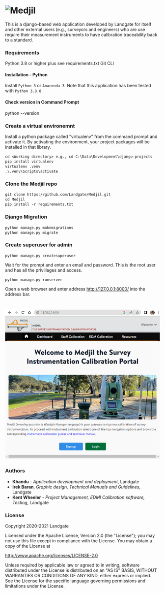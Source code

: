# ![Medjil](https://github.com/Landgate/Medjil/blob/main/assets/logo.png)

This is a django-based web application developed by Landgate for itself and other external users (e.g., surveyors and engineers) who are use require their measurement instruments to have calibration traceability back to a standard.

### Requirements
Python 3.8 or higher plus see requirements.txt
Git CLI
#### Installation - Python
Install ```Python 3``` or ```Anaconda 3```. Note that this application has been tested with ```Python 3.8.8```
#### Check version in Command Prompt
python --version  

### Create a virtual environemnt
Install a python package called "virtualenv" from the command prompt and activate it. 
By activating the environment, your project packages will be installed in that library. 

```
cd <Working directory> e.g., cd C:\Data\Development\django-projects
pip install virtualenv 
virtualenv .venv
.\.venv\Scripts\activate
```

### Clone the Medjil repo 
```
git clone https://github.com/Landgate/Medjil.git
cd Medjil
pip install -r requirements.txt
```

### Django Migration
```
python manage.py makemigrations
python manage.py migrate
```

### Create superuser for admin
```
python manage.py createsuperuser
```
Wait for the prompt and enter an email and password. 
This is the root user and has all the privillages and access. 

``` 
python manage.py runserver
```

Open a web browser and enter address http://127.0.0.1:8000/ into the address bar. 
# ![Medjil](https://github.com/Landgate/Medjil/blob/main/assets/HomePage.PNG)


### Authors

* **Khandu** - *Application development and deployment*, Landgate
* **Irek Baran**, *Graphic design, Technical Manuals and Guidelines*, Landgate
* **Kent Wheeler** - *Project Management, EDMI Calibration software, Testing*, Landgate


### License
Copyright 2020-2021 Landgate

Licensed under the Apache License, Version 2.0 (the "License"); you may not use this file except in compliance with the License. You may obtain a copy of the License at

http://www.apache.org/licenses/LICENSE-2.0

Unless required by applicable law or agreed to in writing, software distributed under the License is distributed on an "AS IS" BASIS, WITHOUT WARRANTIES OR CONDITIONS OF ANY KIND, either express or implied. See the License for the specific language governing permissions and limitations under the License.
